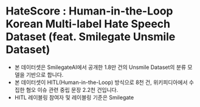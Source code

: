 # HateScore : Human-in-the-Loop Korean Multi-label Hate Speech Dataset (feat. Smilegate Unsmile Dataset)
- 본 데이터셋은 SmilegateAI에서 공개한 1.8만 건의 Unsmile Dataset의 분류 모델을 기반으로 합니다.
- 본 데이터셋이 HITL(Human-in-the-Loop) 방식으로 8천 건, 위키피디아에서 수집한 혐오 이슈 관련 중립 문장 2.2천 건입니다.
- HITL 레이블링 참여자 및 레이블링 기준은 Smilegate

